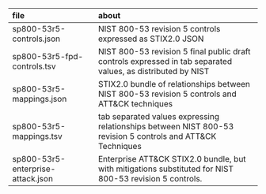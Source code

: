 | file | about |
|:-----|:------|
| sp800-53r5-controls.json | NIST 800-53 revision 5 controls expressed as STIX2.0 JSON |
| sp800-53r5-fpd-controls.tsv  | NIST 800-53 revision 5 final public draft controls expressed in tab separated values, as distributed by NIST |
| sp800-53r5-mappings.json | STIX2.0 bundle of relationships between NIST 800-53 revision 5 controls and ATT&CK techniques |
| sp800-53r5-mappings.tsv  | tab separated values expressing relationships between NIST 800-53 revision 5 controls and ATT&CK Techniques |
| sp800-53r5-enterprise-attack.json | Enterprise ATT&CK STIX2.0 bundle, but with mitigations substituted for NIST 800-53 revision 5 controls. |